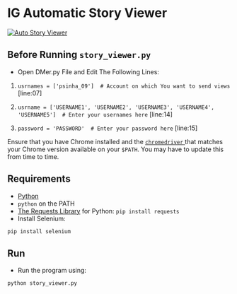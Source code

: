 IG Automatic Story Viewer
========
<a href="https://www.instagram.com/sinha.py/"><img src="https://cdn.thenewstack.io/media/2017/06/eabeb0f2-f897a954-instagramheartspython.jpg" alt="Auto Story Viewer"/></a>

## Before Running `story_viewer.py`

* Open DMer.py File and Edit The Following Lines:

1) `usrnames = ['psinha_09']  # Account on which You want to send views` [line:07]

2) `usrname = ['USERNAME1', 'USERNAME2', 'USERNAME3', 'USERNAME4', 'USERNAME5']  # Enter your usernames here` [line:14]

3) `password = 'PASSWORD'  # Enter your password here` [line:15]

Ensure that you have Chrome installed and the
[`chromedriver` ](https://chromedriver.chromium.org/downloads) that matches
your Chrome version available on your `$PATH`. You may have to update this from time to time.

## Requirements
 
* [Python](https://www.python.org/)
* `python` on the PATH
* [The Requests Library](http://python-requests.org) for Python: `pip install requests`
* Install Selenium:

```bash
pip install selenium
```

## Run

* Run the program using:

```bash
python story_viewer.py
```
